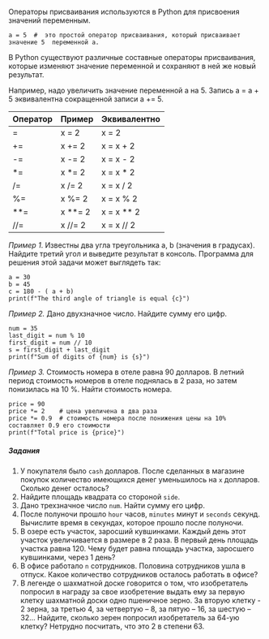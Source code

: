 Операторы присваивания используются в Python для присвоения значений переменным.
```
a = 5  #  это простой оператор присваивания, который присваивает значение 5  переменной a. 
``` 

В Python существуют различные составные операторы присваивания, которые изменяют значение переменной  и сохраняют в ней же новый результат. 

Например, надо увеличить значение переменной а на 5.  Запись a = a + 5  эквивалентна сокращенной записи a += 5.

| Оператор  | Пример    |Эквивалентно     |
|----------------|------------------|----------------|
|= |x = 2| x = 2|
|+= |x += 2| x = x + 2|
|-=|x -= 2| x = x - 2|
|*=|x *= 2|x = x * 2|
|/=|x /= 2| x = x  / 2|
|%=|x %= 2| x = x % 2|
|**=| x **= 2| x = x ** 2|
|//=| x //= 2|x = x // 2|

*Пример 1*. Известны два угла треугольника a, b (значения в градусах). Найдите третий угол и выведите результат в консоль.
Программа для решения этой задачи может выглядеть так:
```
a = 30
b = 45
c = 180 - ( a + b)
print(f"The third angle of triangle is equal {c}")
```
*Пример 2.*  Дано двухзначное число. Найдите сумму его цифр.
```
num = 35
last_digit = num % 10
first_digit = num // 10
s = first_digit + last_digit
print(f"Sum of digits of {num} is {s}")
```
*Пример 3.* Стоимость номера в отеле равна 90 долларов. В летний период стоимость номеров в отеле поднялась в 2 раза, но затем понизилась на 10 %. Найти стоимость номера.
```
price = 90
price *= 2    # цена увеличена в два раза
price *= 0.9  # стоимость номера после понижения цены на 10% составляет 0.9 его стоимости
print(f"Total price is {price}")
```
##### Задания
1. У покупателя было `cash` долларов. После сделанных в магазине покупок количество имеющихся денег уменьшилось на `x` долларов. Сколько денег осталось?
1. Найдите площадь квадрата со стороной `side`.
1. Дано трехзначное число `num`. Найти сумму его цифр.
1. После полуночи прошло `hour` часов, `minutes` минут и `seconds` секунд. Вычислите время в секундах, которое прошло после полуночи.
1. В озере есть участок, заросший кувшинками. Каждый день этот участок увеличивается в размере в 2 раза. В первый день площадь участка равна 120. Чему будет равна площадь участка, заросшего кувшинками, через 1 день?
1. В офисе работало `n` сотрудников. Половина сотрудников ушла в отпуск. Какое количество сотрудников осталось работать в офисе?
1. В легенде о шахматной доске говорится о том,  что изобретатель попросил в награду за свое изобретение  выдать ему за первую клетку шахматной доски одно пшеничное зерно. За вторую клетку - 2 зерна, за третью 4, за четвертую – 8, за пятую – 16, за шестую – 32... Найдите, сколько зерен попросил изобретатель за 64-ую клетку?
Нетрудно посчитать, что это 2 в степени 63.



